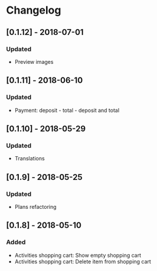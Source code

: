 # Changelog

## [0.1.12] - 2018-07-01
### Updated
- Preview images

## [0.1.11] - 2018-06-10
### Updated
- Payment: deposit - total - deposit and total

## [0.1.10] - 2018-05-29
### Updated
- Translations

## [0.1.9] - 2018-05-25
### Updated
- Plans refactoring

## [0.1.8] - 2018-05-10
### Added
- Activities shopping cart: Show empty shopping cart
- Activities shopping cart: Delete item from shopping cart
